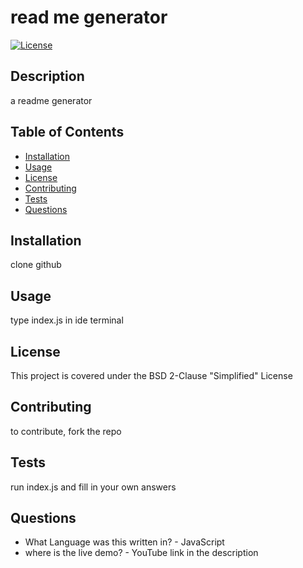 
  # read me generator
  [![License](https://img.shields.io/badge/License-BSD_2--Clause-orange.svg)](https://opensource.org/licenses/BSD-2-Clause)
  ## Description
  a readme generator
  ## Table of Contents
  - [Installation](#Installation)
  - [Usage](#Usage)
  - [License](#License)
  - [Contributing](#Contributing)
  - [Tests](#Test-Instructions)
  - [Questions](#Questions)
  ## Installation
  clone github
  ## Usage
  type index.js in ide terminal
  
  ## License
  This project is covered under the BSD 2-Clause "Simplified" License
  ## Contributing
  to contribute, fork the repo
  ## Tests
  run index.js and fill in your own answers
  ## Questions
  - What Language was this written in? - JavaScript
  - where is the live demo? - YouTube link in the description
  